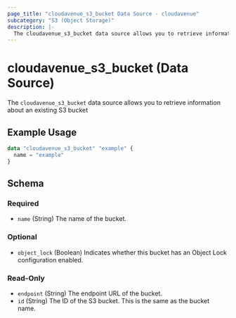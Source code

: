 ```yaml
---
page_title: "cloudavenue_s3_bucket Data Source - cloudavenue"
subcategory: "S3 (Object Storage)"
description: |-
  The cloudavenue_s3_bucket data source allows you to retrieve information about an existing S3 bucket
---
```


# cloudavenue_s3_bucket (Data Source)

The `cloudavenue_s3_bucket` data source allows you to retrieve information about an existing S3 bucket

## Example Usage

```terraform
data "cloudavenue_s3_bucket" "example" {
  name = "example"
}
```

<!-- schema generated by tfplugindocs -->
## Schema

### Required

- `name` (String) The name of the bucket.

### Optional

- `object_lock` (Boolean) Indicates whether this bucket has an Object Lock configuration enabled.

### Read-Only

- `endpoint` (String) The endpoint URL of the bucket.
- `id` (String) The ID of the S3 bucket. This is the same as the bucket name.

